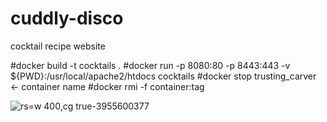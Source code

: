 # cuddly-disco
cocktail recipe website


#docker build -t cocktails .
#docker run -p 8080:80 -p 8443:443 -v ${PWD}:/usr/local/apache2/htdocs cocktails
#docker stop trusting_carver <- container name
#docker rmi -f container:tag























![rs=w 400,cg true-3955600377](https://user-images.githubusercontent.com/8779526/212523086-6c9f083e-2227-459c-bb99-10630f14823b.jpg)
